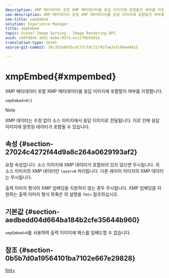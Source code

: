 ```yaml
---
description: XMP 메타데이터 포함 XMP 메타데이터를 응답 이미지에 포함할지 여부를 지정합니다.
seo-description: XMP 메타데이터 포함 XMP 메타데이터를 응답 이미지에 포함할지 여부를 지정합니다.
seo-title: xmpEmbed
solution: Experience Manager
title: xmpEmbed
topic: Scene7 Image Serving - Image Rendering API
uuid: c0dfd0e5-16d1-4a6e-957a-ecc276b9361a
translation-type: tm+mt
source-git-commit: 7bc7b3a86fbcdc57cfdc31745fae3afc06e44b15

---
```



# xmpEmbed{#xmpembed}

XMP 메타데이터 포함 XMP 메타데이터를 응답 이미지에 포함할지 여부를 지정합니다.

`xmpEmbed=0|1`

>[!NOTE]
>
>XMP 데이터는 수정 없이 소스 이미지에서 응답 이미지로 전달됩니다. 이로 인해 응답 이미지에 잘못된 데이터가 포함될 수 있습니다.

## 속성 {#section-27024c4272f44d9a8c264a0629193af2}

요청 속성입니다. 소스 이미지에 XMP 데이터가 포함되어 있지 않으면 무시됩니다. 의 소스 이미지의 XMP 데이터만 `layer=0` 처리됩니다. 다른 레이어 이미지의 XMP 데이터는 무시됩니다.

출력 이미지 형식이 XMP 임베딩을 지원하지 않는 경우 무시됩니다. XMP 임베딩을 지원하는 출력 이미지 형식 목록은 의 설명을 `fmt=` 참조하십시오.

## 기본값 {#section-aedbedd04d664ba184b2cfe35644b960}

`xmpEmbed=0`를 사용하여 출력 이미지에 패스를 임베드할 수 없습니다.

## 참조 {#section-0b5b7d0a19564101ba7102e667e29828}

[fmt=](../../../../../is-api/http-ref/image-serving-api-ref/c-http-protocol-reference/c-command-reference/r-is-http-fmt.md#reference-cdf10043423b45ba9fe15157fb3ae37a)
